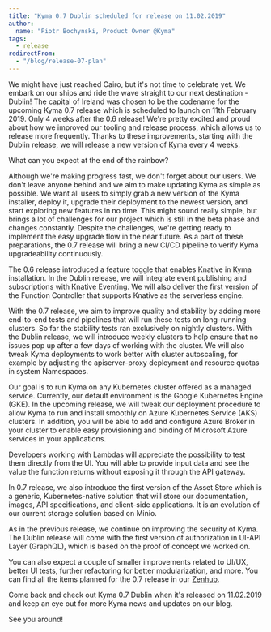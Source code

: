 ```yaml
---
title: "Kyma 0.7 Dublin scheduled for release on 11.02.2019"
author:
  name: "Piotr Bochynski, Product Owner @Kyma"
tags:
  - release
redirectFrom:
  - "/blog/release-07-plan"
---
```


We might have just reached Cairo, but it's not time to celebrate yet. We embark on our ships and ride the wave straight to our next destination - Dublin! The capital of Ireland was chosen to be the codename for the upcoming Kyma 0.7 release which is scheduled to launch on 11th February 2019. Only 4 weeks after the 0.6 release! We're pretty excited and proud about how we improved our tooling and release process, which allows us to release more frequently. Thanks to these improvements, starting with the Dublin release, we will release a new version of Kyma every 4 weeks.

What can you expect at the end of the rainbow? 

<!-- overview -->

Although we're making progress fast, we don't forget about our users. We don't leave anyone behind and we aim to make updating Kyma as simple as possible. We want all users to simply grab a new version of the Kyma installer, deploy it, upgrade their deployment to the newest version, and start exploring new features in no time. This might sound really simple, but brings a lot of challenges for our project which is still in the beta phase and changes constantly. Despite the challenges, we're getting ready to implement the easy upgrade flow in the near future. As a part of these preparations, the 0.7 release will bring a new CI/CD pipeline to verify Kyma upgradeability continuously.

The 0.6 release introduced a feature toggle that enables Knative in Kyma installation. In the Dublin release, we will integrate event publishing and subscriptions with Knative Eventing. We will also deliver the first version of the Function Controller that supports Knative as the serverless engine.

With the 0.7 release, we aim to improve quality and stability by adding more end-to-end tests and pipelines that will run these tests on long-running clusters. So far the stability tests ran exclusively on nightly clusters. With the Dublin release, we will introduce weekly clusters to help ensure that no issues pop up after a few days of working with the cluster. We will also tweak Kyma deployments to work better with cluster autoscaling, for example by adjusting the apiserver-proxy deployment and resource quotas in system Namespaces.

Our goal is to run Kyma on any Kubernetes cluster offered as a managed service. Currently, our default environment is the Google Kubernetes Engine (GKE). In the upcoming release, we will tweak our deployment procedure to allow Kyma to run and install smoothly on Azure Kubernetes Service (AKS) clusters. In addition, you will be able to add and configure Azure Broker in your cluster to enable easy provisioning and binding of Microsoft Azure services in your applications.

Developers working with Lambdas will appreciate the possibility to test them directly from the UI. You will able to provide input data and see the value the function returns without exposing it through the API gateway.

In 0.7 release, we also introduce the first version of the Asset Store which is a generic, Kubernetes-native solution that will store our documentation, images, API specifications, and client-side applications. It is an evolution of our current storage solution based on Minio.

As in the previous release, we continue on improving the security of Kyma. The Dublin release will come with the first version of authorization in UI-API Layer (GraphQL), which is based on the proof of concept we worked on.

You can also expect a couple of smaller improvements related to UI/UX, better UI tests, further refactoring for better modularization, and more. You can find all the items planned for the 0.7 release in our [Zenhub](https://app.zenhub.com/workspaces/kyma---all-repositories-5b6d5985084045741e744dea/reports?report=release&release=5c0790ea1a6a4c6bf4b314c3).

Come back and check out Kyma 0.7 Dublin when it's released on 11.02.2019 and keep an eye out for more Kyma news and updates on our blog.

See you around!
